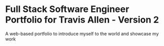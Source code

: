 # Full Stack Software Engineer Portfolio for Travis Allen - Version 2

A web-based portfolio to introduce myself to the world and showcase my work
